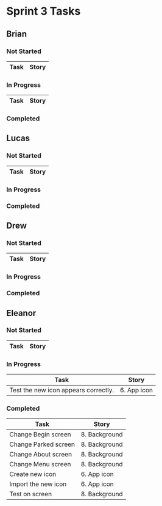 # Sprint 3 Tasks

## Brian
### Not Started
| Task | Story |
| ---- | --- |
### In Progress
| Task | Story |
| ---- | --- |
### Completed

## Lucas
### Not Started
| Task | Story |
| ---- | --- |
### In Progress
### Completed

## Drew
### Not Started
| Task | Story |
| ---- | --- |
### In Progress
### Completed

## Eleanor
### Not Started
| Task | Story |
| ---- | --- |
### In Progress
| Task | Story 
| ---- | --- |
| Test the new icon appears correctly. | 6. App icon |
### Completed
| Task | Story |
| ---- | --- |
| Change Begin screen | 8. Background |
| Change Parked screen | 8. Background |
| Change About screen | 8. Background |
| Change Menu screen | 8. Background |
| Create new icon | 6. App icon |
| Import the new icon | 6. App icon |
| Test on screen | 8. Background |
